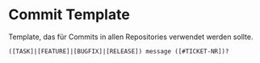 ﻿# Commit Template

Template, das für Commits in allen Repositories verwendet werden sollte.

```
([TASK]|[FEATURE]|[BUGFIX]|[RELEASE]) message ([#TICKET-NR])?
```
